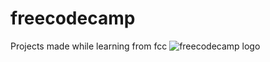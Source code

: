 # freecodecamp
Projects made while learning from fcc
![freecodecamp logo]('./../assets/FreeCodeCamp_logo.png')